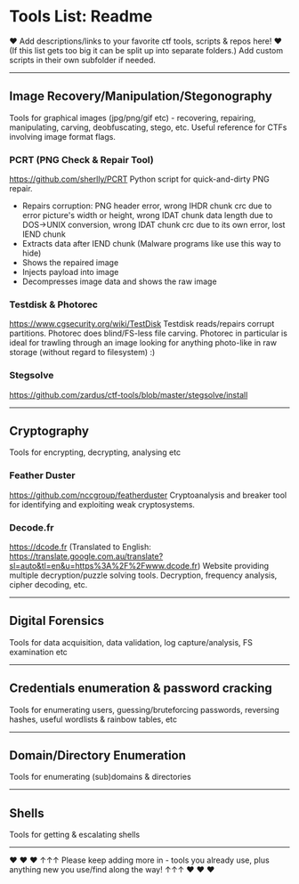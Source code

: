 # Tools List: Readme


♥ Add descriptions/links to your favorite ctf tools, scripts & repos here! ♥
(If this list gets too big it can be split up into separate folders.)
Add custom scripts in their own subfolder if needed.

---
## Image Recovery/Manipulation/Stegonography

Tools for graphical images (jpg/png/gif etc) - recovering, repairing, manipulating, carving, deobfuscating, stego, etc.
Useful reference for CTFs involving image format flags.

### PCRT (PNG Check & Repair Tool)
https://github.com/sherlly/PCRT
Python script for quick-and-dirty PNG repair.
* Repairs corruption: PNG header error, wrong IHDR chunk crc due to error picture's width or height, wrong IDAT chunk data length due to DOS->UNIX conversion, wrong IDAT chunk crc due to its own error, lost IEND chunk
* Extracts data after IEND chunk (Malware programs like use this way to hide)
* Shows the repaired image
* Injects payload into image
* Decompresses image data and shows the raw image

### Testdisk & Photorec
https://www.cgsecurity.org/wiki/TestDisk
Testdisk reads/repairs corrupt partitions. Photorec does blind/FS-less file carving. Photorec in particular is ideal for trawling through an image looking for anything photo-like in raw storage (without regard to filesystem) :)

### Stegsolve
https://github.com/zardus/ctf-tools/blob/master/stegsolve/install

---
## Cryptography

Tools for encrypting, decrypting, analysing etc

### Feather Duster
https://github.com/nccgroup/featherduster
Cryptoanalysis and breaker tool for identifying and exploiting weak cryptosystems. 

### Decode.fr
https://dcode.fr
(Translated to English: https://translate.google.com.au/translate?sl=auto&tl=en&u=https%3A%2F%2Fwww.dcode.fr)
Website providing multiple decryption/puzzle solving tools. Decryption, frequency analysis, cipher decoding, etc.

---
## Digital Forensics

Tools for data acquisition, data validation, log capture/analysis, FS examination etc


---
## Credentials enumeration & password cracking

Tools for enumerating users, guessing/bruteforcing passwords, reversing hashes, useful wordlists & rainbow tables, etc


---
## Domain/Directory Enumeration

Tools for enumerating (sub)domains & directories 


---
## Shells

Tools for getting & escalating shells


---
 ♥ ♥ ♥ ↑↑↑ Please keep adding more in - tools you already use, plus anything new you use/find along the way! ↑↑↑ ♥ ♥ ♥

